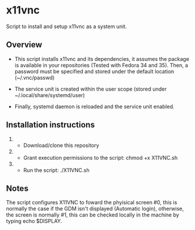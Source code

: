 # x11vnc

Script to install and setup x11vnc as a system unit.

## Overview

- This script installs x11vnc and its dependencies, it assumes the package is available in your repositories (Tested with Fedora 34 and 35). Then, a password must be specified and stored under the default location (~/.vnc/passwd)

- The service unit is created within the user scope (stored under ~/.local/share/systemd/user)
- Finally, systemd daemon is reloaded and the service unit enabled.

## Installation instructions
1. - Download/clone this repository
2. - Grant execution permissions to the script: chmod +x X11VNC.sh
3. - Run the script: ./X11VNC.sh



## Notes

The script configures X11VNC to foward the phyisical screen #0, this is normally the case if the GDM isn't displayed (Automatic login), otherwise, the screen is normally #1, this can be checked locally in the machine by typing echo $DISPLAY.


